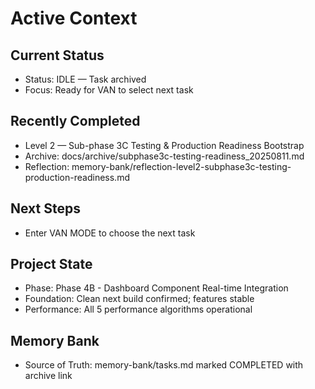# Active Context

## Current Status
- Status: IDLE — Task archived
- Focus: Ready for VAN to select next task

## Recently Completed
- Level 2 — Sub-phase 3C Testing & Production Readiness Bootstrap
- Archive: docs/archive/subphase3c-testing-readiness_20250811.md
- Reflection: memory-bank/reflection-level2-subphase3c-testing-production-readiness.md

## Next Steps
- Enter VAN MODE to choose the next task

## Project State
- Phase: Phase 4B - Dashboard Component Real-time Integration
- Foundation: Clean next build confirmed; features stable
- Performance: All 5 performance algorithms operational

## Memory Bank
- Source of Truth: memory-bank/tasks.md marked COMPLETED with archive link
